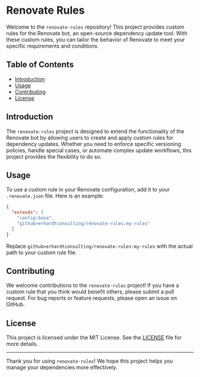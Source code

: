 # Renovate Rules

Welcome to the `renovate-rules` repository! This project provides custom rules for the Renovate bot, an open-source dependency update tool. With these custom rules, you can tailor the behavior of Renovate to meet your specific requirements and conditions.

## Table of Contents

- [Introduction](#introduction)
- [Usage](#usage)
- [Contributing](#contributing)
- [License](#license)

## Introduction

The `renovate-rules` project is designed to extend the functionality of the Renovate bot by allowing users to create and apply custom rules for dependency updates. Whether you need to enforce specific versioning policies, handle special cases, or automate complex update workflows, this project provides the flexibility to do so.

## Usage

To use a custom rule in your Renovate configuration, add it to your `.renovate.json` file. Here is an example:

```json
{
  "extends": [
    "config:base",
    "github>erhardtconsulting/renovate-rules:my-rules"
  ]
}
```

Replace `github>erhardtconsulting/renovate-rules:my-rules` with the actual path to your custom rule file.

## Contributing

We welcome contributions to the `renovate-rules` project! If you have a custom rule that you think would benefit others, please submit a pull request. For bug reports or feature requests, please open an issue on GitHub.

## License

This project is licensed under the MIT License. See the [LICENSE](LICENSE) file for more details.

---

Thank you for using `renovate-rules`! We hope this project helps you manage your dependencies more effectively.